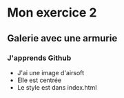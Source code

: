 # Mon exercice 2

## Galerie avec une armurie

### J'apprends Github

- J'ai une image d'airsoft
- Elle est centrée
- Le style est dans index.html
